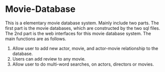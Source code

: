 # Movie-Database
This is a elementary movie database system. 
Mainly include two parts. The first part is the movie databases, which are constructed by the two sql files. The 2nd part is the web interfaces for this movie database system. The main functions are as follows.
1. Allow user to add new actor, movie, and actor-movie relationship to the database.
2. Users can add review to any movie.
3. Allow user to do multi-word searches, on actors, directors or movies.
